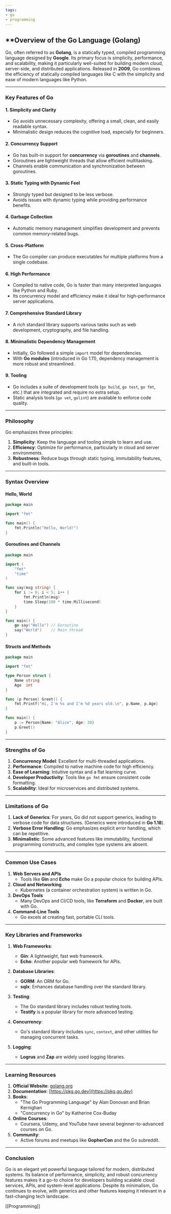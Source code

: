 ```yaml
---
tags:
- go
- programming
---
```


## **Overview of the Go Language (Golang)

Go, often referred to as **Golang**, is a statically typed, compiled programming language designed by **Google**. Its primary focus is simplicity, performance, and scalability, making it particularly well-suited for building modern cloud, server-side, and distributed applications. Released in **2009**, Go combines the efficiency of statically compiled languages like C with the simplicity and ease of modern languages like Python.

---

### Key Features of Go

#### 1. **Simplicity and Clarity**

   - Go avoids unnecessary complexity, offering a small, clean, and easily readable syntax.
   - Minimalistic design reduces the cognitive load, especially for beginners.

#### 2. **Concurrency Support**

   - Go has built-in support for **concurrency** via **goroutines** and **channels**.
   - Goroutines are lightweight threads that allow efficient multitasking.
   - Channels enable communication and synchronization between goroutines.

#### 3. **Static Typing with Dynamic Feel**

   - Strongly typed but designed to be less verbose.
   - Avoids issues with dynamic typing while providing performance benefits.

#### 4. **Garbage Collection**

   - Automatic memory management simplifies development and prevents common memory-related bugs.

#### 5. **Cross-Platform**

   - The Go compiler can produce executables for multiple platforms from a single codebase.

#### 6. **High Performance**

   - Compiled to native code, Go is faster than many interpreted languages like Python and Ruby.
   - Its concurrency model and efficiency make it ideal for high-performance server applications.

#### 7. **Comprehensive Standard Library**

   - A rich standard library supports various tasks such as web development, cryptography, and file handling.

#### 8. **Minimalistic Dependency Management**

   - Initially, Go followed a simple `import` model for dependencies.
   - With **Go modules** (introduced in Go 1.11), dependency management is more robust and streamlined.

#### 9. **Tooling**

   - Go includes a suite of development tools (`go build`, `go test`, `go fmt`, etc.) that are integrated and require no extra setup.
   - Static analysis tools (`go vet`, `golint`) are available to enforce code quality.

---

### Philosophy

Go emphasizes three principles:

1. **Simplicity**: Keep the language and tooling simple to learn and use.
2. **Efficiency**: Optimize for performance, particularly in cloud and server environments.
3. **Robustness**: Reduce bugs through static typing, immutability features, and built-in tools.

---

### Syntax Overview

#### Hello, World

```go
package main

import "fmt"

func main() {
    fmt.Println("Hello, World!")
}
```

#### Goroutines and Channels

```go
package main

import (
    "fmt"
    "time"
)

func say(msg string) {
    for i := 0; i < 5; i++ {
        fmt.Println(msg)
        time.Sleep(100 * time.Millisecond)
    }
}

func main() {
    go say("Hello") // Goroutine
    say("World")    // Main thread
}
```

#### Structs and Methods

```go
package main

import "fmt"

type Person struct {
    Name string
    Age  int
}

func (p Person) Greet() {
    fmt.Printf("Hi, I'm %s and I'm %d years old.\n", p.Name, p.Age)
}

func main() {
    p := Person{Name: "Alice", Age: 30}
    p.Greet()
}
```

---

### Strengths of Go

1. **Concurrency Model**: Excellent for multi-threaded applications.
2. **Performance**: Compiled to native machine code for high efficiency.
3. **Ease of Learning**: Intuitive syntax and a flat learning curve.
4. **Developer Productivity**: Tools like `go fmt` ensure consistent code formatting.
5. **Scalability**: Ideal for microservices and distributed systems.

---

### Limitations of Go

1. **Lack of Generics**: For years, Go did not support generics, leading to verbose code for data structures. (Generics were introduced in **Go 1.18**).
2. **Verbose Error Handling**: Go emphasizes explicit error handling, which can be repetitive.
3. **Minimalistic**: Some advanced features like immutability, functional programming constructs, and complex type systems are absent.

---

### Common Use Cases

1. **Web Servers and APIs**
   - Tools like **Gin** and **Echo** make Go a popular choice for building APIs.
2. **Cloud and Networking**
   - Kubernetes (a container orchestration system) is written in Go.
3. **DevOps Tools**
   - Many DevOps and CI/CD tools, like **Terraform** and **Docker**, are built with Go.
4. **Command-Line Tools**
   - Go excels at creating fast, portable CLI tools.

---

### Key Libraries and Frameworks

1. **Web Frameworks**:
   - **Gin**: A lightweight, fast web framework.
   - **Echo**: Another popular web framework for APIs.

2. **Database Libraries**:
   - **GORM**: An ORM for Go.
   - **sqlx**: Enhances database handling over the standard library.

3. **Testing**:
   - The Go standard library includes robust testing tools.
   - **Testify** is a popular library for more advanced testing.

4. **Concurrency**:
   - Go's standard library includes `sync`, `context`, and other utilities for managing concurrent tasks.

5. **Logging**:
   - **Logrus** and **Zap** are widely used logging libraries.

---

### Learning Resources

1. **Official Website**: [golang.org](https://golang.org)
2. **Documentation**: [https://pkg.go.dev](https://pkg.go.dev)
3. **Books**:
   - "The Go Programming Language" by Alan Donovan and Brian Kernighan
   - "Concurrency in Go" by Katherine Cox-Buday
4. **Online Courses**:
   - Coursera, Udemy, and YouTube have several beginner-to-advanced courses on Go.
5. **Community**:
   - Active forums and meetups like **GopherCon** and the Go subreddit.

---

### Conclusion

Go is an elegant yet powerful language tailored for modern, distributed systems. Its balance of performance, simplicity, and robust concurrency features makes it a go-to choice for developers building scalable cloud services, APIs, and system-level applications. Despite its minimalism, Go continues to evolve, with generics and other features keeping it relevant in a fast-changing tech landscape.

[[Programming]]